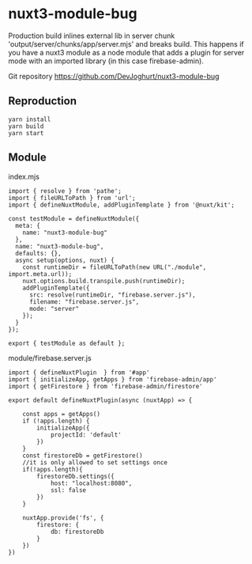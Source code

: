 # nuxt3-module-bug

Production build inlines external lib in server chunk 'output/server/chunks/app/server.mjs' and breaks build.
This happens if you have a nuxt3 module as a node module that adds a plugin for server mode with an imported library (in this case firebase-admin).

Git repository
https://github.com/DevJoghurt/nuxt3-module-bug

## Reproduction
```
yarn install
yarn build
yarn start
```

## Module

index.mjs
```
import { resolve } from 'pathe';
import { fileURLToPath } from 'url';
import { defineNuxtModule, addPluginTemplate } from '@nuxt/kit';

const testModule = defineNuxtModule({
  meta: {
    name: "nuxt3-module-bug"
  },
  name: "nuxt3-module-bug",
  defaults: {},
  async setup(options, nuxt) {
    const runtimeDir = fileURLToPath(new URL("./module", import.meta.url));
    nuxt.options.build.transpile.push(runtimeDir);
    addPluginTemplate({
      src: resolve(runtimeDir, "firebase.server.js"),
      filename: "firebase.server.js",
      mode: "server"
    });
  }
});

export { testModule as default };
```

module/firebase.server.js
```
import { defineNuxtPlugin  } from '#app'
import { initializeApp, getApps } from 'firebase-admin/app'
import { getFirestore } from 'firebase-admin/firestore'

export default defineNuxtPlugin(async (nuxtApp) => {

    const apps = getApps()
    if (!apps.length) {
        initializeApp({ 
            projectId: 'default'
        })
    }
    const firestoreDb = getFirestore()
    //it is only allowed to set settings once
    if(!apps.length){
        firestoreDb.settings({
            host: "localhost:8080",
            ssl: false
        })
    }

    nuxtApp.provide('fs', {
        firestore: {
            db: firestoreDb
        }
    })
})
```